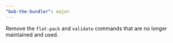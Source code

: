 ```yaml
---
"bob-the-bundler": major
---
```


Remove the `flat-pack` and `validate` commands that are no longer maintained and used.
